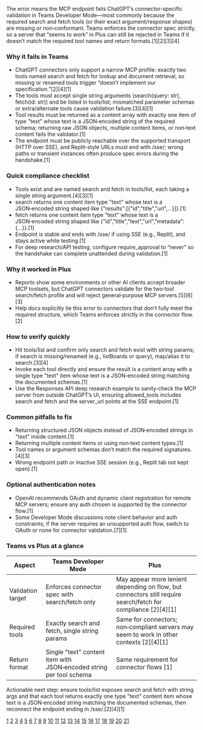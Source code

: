 The error means the MCP endpoint fails ChatGPT’s connector-specific validation in Teams Developer Mode—most commonly because the required search and fetch tools (or their exact argument/response shapes) are missing or non‑conformant. Teams enforces the connector spec strictly, so a server that “seems to work” in Plus can still be rejected in Teams if it doesn’t match the required tool names and return formats.[1][2][3][4]

### Why it fails in Teams
- ChatGPT connectors only support a narrow MCP profile: exactly two tools named search and fetch for lookup and document retrieval, so missing or renamed tools trigger “doesn’t implement our specification.”[2][4][1]
- The tools must accept single string arguments (search(query: str), fetch(id: str)) and be listed in tools/list; mismatched parameter schemas or extra/alternate tools cause validation failure.[3][4][1]
- Tool results must be returned as a content array with exactly one item of type "text" whose text is a JSON‑encoded string of the required schema; returning raw JSON objects, multiple content items, or non‑text content fails the validator.[1]
- The endpoint must be publicly reachable over the supported transport (HTTP over SSE), and Replit-style URLs must end with /sse/; wrong paths or transient instances often produce spec errors during the handshake.[1]

### Quick compliance checklist
- Tools exist and are named search and fetch in tools/list, each taking a single string argument.[4][3][1]
- search returns one content item type "text" whose text is a JSON‑encoded string shaped like {"results":[{"id","title","url",...}]}.[1]
- fetch returns one content item type "text" whose text is a JSON‑encoded string shaped like {"id","title","text","url","metadata":{...}}.[1]
- Endpoint is stable and ends with /sse/ if using SSE (e.g., Replit), and stays active while testing.[1]
- For deep research/API testing, configure require_approval to “never” so the handshake can complete unattended during validation.[1]

### Why it worked in Plus
- Reports show some environments or other AI clients accept broader MCP toolsets, but ChatGPT connectors validate for the two‑tool search/fetch profile and will reject general‑purpose MCP servers.[5][6][3]
- Help docs explicitly tie this error to connectors that don’t fully meet the required structure, which Teams enforces strictly in the connector flow.[2]

### How to verify quickly
- Hit tools/list and confirm only search and fetch exist with string params; if search is missing/renamed (e.g., listBoards or query), map/alias it to search.[3][4]
- Invoke each tool directly and ensure the result is a content array with a single type "text" item whose text is a JSON‑encoded string matching the documented schemas.[1]
- Use the Responses API deep research example to sanity‑check the MCP server from outside ChatGPT’s UI, ensuring allowed_tools includes search and fetch and the server_url points at the SSE endpoint.[1]

### Common pitfalls to fix
- Returning structured JSON objects instead of JSON‑encoded strings in "text" inside content.[1]
- Returning multiple content items or using non‑text content types.[1]
- Tool names or argument schemas don’t match the required signatures.[4][3]
- Wrong endpoint path or inactive SSE session (e.g., Replit tab not kept open).[1]

### Optional authentication notes
- OpenAI recommends OAuth and dynamic client registration for remote MCP servers; ensure any auth chosen is supported by the connector flow.[1]
- Some Developer Mode discussions note client behavior and auth constraints; if the server requires an unsupported auth flow, switch to OAuth or none for connector validation.[7][1]

### Teams vs Plus at a glance
| Aspect | Teams Developer Mode | Plus |
|---|---|---|
| Validation target | Enforces connector spec with search/fetch only | May appear more lenient depending on flow, but connectors still require search/fetch for compliance [2][4][1] | [3][6][5] |
| Required tools | Exactly search and fetch, single string params | Same for connectors; non‑compliant servers may seem to work in other contexts [2][4][1] | [3][6][5] |
| Return format | Single "text" content item with JSON‑encoded string per tool schema | Same requirement for connector flows [1] | [1] |

Actionable next step: ensure tools/list exposes search and fetch with string args and that each tool returns exactly one type "text" content item whose text is a JSON‑encoded string matching the documented schemas, then reconnect the endpoint ending in /sse/.[2][4][1]

[1](https://platform.openai.com/docs/mcp)
[2](https://help.openai.com/en/articles/11487775-connectors-in-chatgpt)
[3](https://community.monday.com/t/chatgpt-mcp-connector-error-search-action-not-found-but-claude-ai-integration-works/116466)
[4](https://gofastmcp.com/integrations/chatgpt)
[5](https://news.ycombinator.com/item?id=44676066)
[6](https://community.make.com/t/error-adding-make-com-mcp-server-to-chatgpt/88288)
[7](https://community.openai.com/t/mcp-server-tools-now-in-chatgpt-developer-mode/1357233)
[8](https://community.openai.com/t/this-mcp-server-violates-our-guidelines/1279211)
[9](https://community.atlassian.com/forums/Atlassian-Platform-questions/MCP-Not-working-with-ChatGPT-OpenAI-Spec/qaq-p/3045677)
[10](https://community.openai.com/t/mcp-server-tools-now-in-chatgpt-developer-mode/1357233?page=2)
[11](https://www.linkedin.com/pulse/building-chatgpt-mcp-developer-mode-complete-tutorial-reuven-cohen-efgoc)
[12](https://community.openai.com/t/how-to-set-up-a-remote-mcp-server-and-connect-it-to-chatgpt-deep-research/1278375?page=2)
[13](https://community.openai.com/t/mcp-server-tools-now-in-chatgpt-developer-mode/1357233/12)
[14](https://www.reddit.com/r/AI_Agents/comments/1leciex/anyone_using_remote_mcp_connections_in_chatgpt/)
[15](https://apidog.com/blog/chatgpt-mcp-support/)
[16](https://github.com/punkpeye/awesome-mcp-servers)
[17](https://dev.to/nickytonline/quick-fix-my-mcp-tools-were-showing-as-write-tools-in-chatgpt-dev-mode-3id9)
[18](https://github.com/OBannon37/chatgpt-deep-research-connector-example)
[19](https://news.ycombinator.com/item?id=45199713)
[20](https://openai.github.io/openai-agents-js/guides/mcp/)
[21](https://github.com/github/github-mcp-server/issues/647)